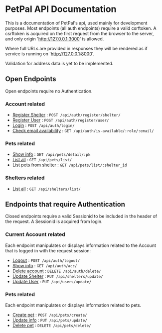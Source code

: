 # PetPal API Documentation

This is a documentation of PetPal's api, used mainly for development purposes.
Most endpoints (all auth endpoints) require a valid csrftoken. A csrftoken is
acquired on the first request from the browser to the server, and only origin
'http://127.0.0.1:3000' is allowed.

Where full URLs are provided in responses they will be rendered as if service
is running on 'http://127.0.0.1:8000'.

Validation for address data is yet to be implemented.

## Open Endpoints

Open endpoints require no Authentication.

### Account related

* [Register Shelter](auth/register-shelter.md) : `POST /api/auth/register/shelter/`
* [Register User](auth/register-user.md) : `POST /api/auth/register/user/`
* [Login](auth/login.md) : `POST /api/auth/login/`
* [Check email availability](auth/email-isavailable) : `GET /api/auth/is-available/:role/:email/`

### Pets related

* [Show info](pets/detail.md) : `GET /api/pets/detail/:pk`
* [List all](pets/list-all.md) : `GET /api/pets/list/`
* [List pets from shelter](pets/list-shelter.md) : `GET /api/pets/list/:shelter_id`

### Shelters related

* [List all](shelters/list.md) : `GET /api/shelters/list/`


## Endpoints that require Authentication

Closed endpoints require a valid Sessionid to be included in the header of the 
request. A Sessionid is acquired from login.

### Current Account related

Each endpoint manipulates or displays information related to the Account that is 
logged in with the request session:

* [Logout](auth/logout.md) : `POST /api/auth/logout/`
* [Show info](auth/user.md) : `GET /api/auth/acc/`
* [Delete account](auth/delete.md) : `DELETE /api/auth/delete/`
* [Update Shelter](shelters/put.md) : `PUT /api/shelters/update/`
* [Update User](users/put.md) : `PUT /api/users/update/`

### Pets related

Each endpoint manipulates or displays information related to pets.

* [Create pet](pets/create.md) : `POST /api/pets/create/`
* [Update info](pets/update.md) : `PUT /api/pets/update/`
* [Delete pet](pets/delete.md) : `DELETE /api/pets/delete/`
